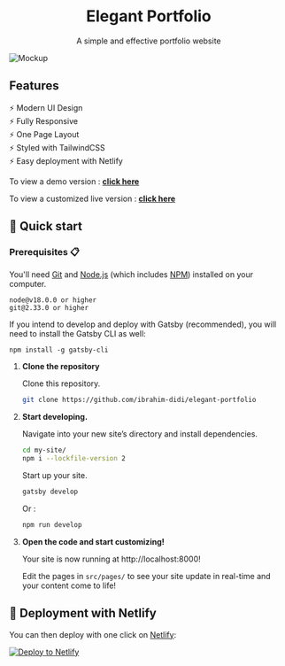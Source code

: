 <h1 align="center">
  Elegant Portfolio
</h1>
<p align="center">
  A simple and effective portfolio website
</p>

<img src="./assets/mockup.png" alt="Mockup">

## Features

⚡️ Modern UI Design \
⚡️ Fully Responsive \
⚡️ One Page Layout \
⚡️ Styled with TailwindCSS \
⚡️ Easy deployment with Netlify

To view a demo version : **[click here](https://elegantportfolio.netlify.app/)**

To view a customized live version : **[click here](https://www.ibrahimdidi.com/)**

## 🚀 Quick start

### Prerequisites 📋

You'll need [Git](https://git-scm.com) and [Node.js](https://nodejs.org/en/download/) (which includes [NPM](http://npmjs.com)) installed on your computer.

```
node@v18.0.0 or higher
git@2.33.0 or higher
```

If you intend to develop and deploy with Gatsby (recommended), you will need to install the Gatsby CLI as well:

```shell
npm install -g gatsby-cli
```

1.  **Clone the repository**

    Clone this repository.

    ```bash
    git clone https://github.com/ibrahim-didi/elegant-portfolio
    ```

2.  **Start developing.**

    Navigate into your new site’s directory and install dependencies.

    ```bash
    cd my-site/
    npm i --lockfile-version 2
    ```

    Start up your site. 

    ```bash
    gatsby develop
    ```

    Or : 

    ```bash
    npm run develop
    ``````

3.  **Open the code and start customizing!**

    Your site is now running at http://localhost:8000!

    Edit the pages in `src/pages/` to see your site update in real-time and your content come to life!


## 🚀 Deployment with Netlify

You can then deploy with one click on [Netlify](https://www.netlify.com/):

<a href="https://docs.netlify.com/site-deploys/create-deploys/"><img src="https://www.netlify.com/img/deploy/button.svg" alt="Deploy to Netlify"></a>
